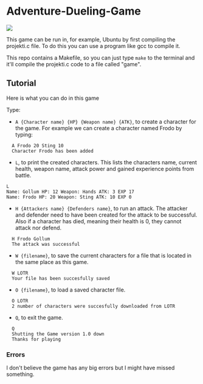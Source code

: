 # Adventure-Dueling-Game
  ![](https://cdn-www.comingsoon.net/assets/uploads/2021/01/lord-of-the-rings-e1610547648423.jpg)

This game can be run in, for example, Ubuntu by first compiling the projekti.c file. To do this you can use a program like gcc to compile it.

This repo contains a Makefile, so you can just type `make` to the terminal and it'll compile the projekti.c code to a file called "game".

## Tutorial

Here is what you can do in this game

Type:

  - `A {Character name} {HP} {Weapon name} {ATK}`, to create a character for the game. For example we can create a character named Frodo by typing:
  ```
    A Frodo 20 Sting 10
    Character Frodo has been added
  ```

  - `L`, to print the created characters. This lists the characters name, current health, weapon name, attack power and gained experience points from battle.
  ```
  L
  Name: Gollum HP: 12 Weapon: Hands ATK: 3 EXP 17
  Name: Frodo HP: 20 Weapon: Sting ATK: 10 EXP 0
  ```

  - `H {Attackers name} {Defenders name}`, to run an attack. The attacker and defender need to have been created for the attack to be successful. Also if a character has died, meaning their health is 0, they cannot attack nor defend.
  ```
    H Frodo Gollum
    The attack was successful
  ```
  - `W {filename}`, to save the current characters for a file that is located in the same place as this game.
  ```
    W LOTR
    Your file has been succesfully saved
  ```
  - `O {filename}`, to load a saved character file.
  ```
    O LOTR
    2 number of characters were succesfully downloaded from LOTR
  ```
  - `Q`, to exit the game.
  ```
    Q
    Shutting the Game version 1.0 down
    Thanks for playing
  ```

### Errors
I don't believe the game has any big errors but I might have missed something.
